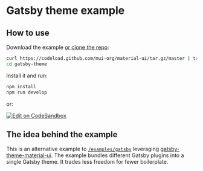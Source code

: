 # Gatsby theme example

## How to use

Download the example [or clone the repo](https://github.com/quizlet/material-ui):

```sh
curl https://codeload.github.com/mui-org/material-ui/tar.gz/master | tar -xz --strip=2  material-ui-master/examples/gatsby-theme
cd gatsby-theme
```

Install it and run:

```sh
npm install
npm run develop
```

or:

[![Edit on CodeSandbox](https://codesandbox.io/static/img/play-codesandbox.svg)](https://codesandbox.io/s/github/mui-org/material-ui/tree/master/examples/gatsby-theme)

## The idea behind the example

This is an alternative example to [`/examples/gatsby`](https://github.com/quizlet/material-ui/tree/master/examples/gatsby) leveraging [gatsby-theme-material-ui](https://github.com/hupe1980/gatsby-theme-material-ui/tree/master/packages/gatsby-theme-material-ui).
The example bundles different Gatsby plugins into a single Gatsby theme.
It trades less freedom for fewer boilerplate.
